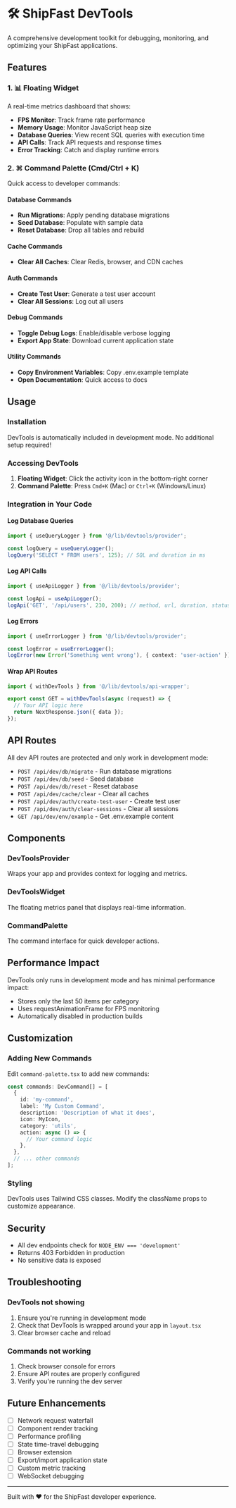 # 🛠️ ShipFast DevTools

A comprehensive development toolkit for debugging, monitoring, and optimizing your ShipFast applications.

## Features

### 1. 📊 Floating Widget
A real-time metrics dashboard that shows:
- **FPS Monitor**: Track frame rate performance
- **Memory Usage**: Monitor JavaScript heap size
- **Database Queries**: View recent SQL queries with execution time
- **API Calls**: Track API requests and response times
- **Error Tracking**: Catch and display runtime errors

### 2. ⌘ Command Palette (Cmd/Ctrl + K)
Quick access to developer commands:

#### Database Commands
- **Run Migrations**: Apply pending database migrations
- **Seed Database**: Populate with sample data
- **Reset Database**: Drop all tables and rebuild

#### Cache Commands
- **Clear All Caches**: Clear Redis, browser, and CDN caches

#### Auth Commands
- **Create Test User**: Generate a test user account
- **Clear All Sessions**: Log out all users

#### Debug Commands
- **Toggle Debug Logs**: Enable/disable verbose logging
- **Export App State**: Download current application state

#### Utility Commands
- **Copy Environment Variables**: Copy .env.example template
- **Open Documentation**: Quick access to docs

## Usage

### Installation
DevTools is automatically included in development mode. No additional setup required!

### Accessing DevTools

1. **Floating Widget**: Click the activity icon in the bottom-right corner
2. **Command Palette**: Press `Cmd+K` (Mac) or `Ctrl+K` (Windows/Linux)

### Integration in Your Code

#### Log Database Queries
```typescript
import { useQueryLogger } from '@/lib/devtools/provider';

const logQuery = useQueryLogger();
logQuery('SELECT * FROM users', 125); // SQL and duration in ms
```

#### Log API Calls
```typescript
import { useApiLogger } from '@/lib/devtools/provider';

const logApi = useApiLogger();
logApi('GET', '/api/users', 230, 200); // method, url, duration, status
```

#### Log Errors
```typescript
import { useErrorLogger } from '@/lib/devtools/provider';

const logError = useErrorLogger();
logError(new Error('Something went wrong'), { context: 'user-action' });
```

#### Wrap API Routes
```typescript
import { withDevTools } from '@/lib/devtools/api-wrapper';

export const GET = withDevTools(async (request) => {
  // Your API logic here
  return NextResponse.json({ data });
});
```

## API Routes

All dev API routes are protected and only work in development mode:

- `POST /api/dev/db/migrate` - Run database migrations
- `POST /api/dev/db/seed` - Seed database
- `POST /api/dev/db/reset` - Reset database
- `POST /api/dev/cache/clear` - Clear all caches
- `POST /api/dev/auth/create-test-user` - Create test user
- `POST /api/dev/auth/clear-sessions` - Clear all sessions
- `GET /api/dev/env/example` - Get .env.example content

## Components

### DevToolsProvider
Wraps your app and provides context for logging and metrics.

### DevToolsWidget
The floating metrics panel that displays real-time information.

### CommandPalette
The command interface for quick developer actions.

## Performance Impact

DevTools only runs in development mode and has minimal performance impact:
- Stores only the last 50 items per category
- Uses requestAnimationFrame for FPS monitoring
- Automatically disabled in production builds

## Customization

### Adding New Commands

Edit `command-palette.tsx` to add new commands:

```typescript
const commands: DevCommand[] = [
  {
    id: 'my-command',
    label: 'My Custom Command',
    description: 'Description of what it does',
    icon: MyIcon,
    category: 'utils',
    action: async () => {
      // Your command logic
    },
  },
  // ... other commands
];
```

### Styling

DevTools uses Tailwind CSS classes. Modify the className props to customize appearance.

## Security

- All dev endpoints check for `NODE_ENV === 'development'`
- Returns 403 Forbidden in production
- No sensitive data is exposed

## Troubleshooting

### DevTools not showing
1. Ensure you're running in development mode
2. Check that DevTools is wrapped around your app in `layout.tsx`
3. Clear browser cache and reload

### Commands not working
1. Check browser console for errors
2. Ensure API routes are properly configured
3. Verify you're running the dev server

## Future Enhancements

- [ ] Network request waterfall
- [ ] Component render tracking
- [ ] Performance profiling
- [ ] State time-travel debugging
- [ ] Browser extension
- [ ] Export/import application state
- [ ] Custom metric tracking
- [ ] WebSocket debugging

---

Built with ❤️ for the ShipFast developer experience.